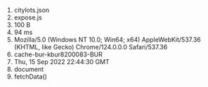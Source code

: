 1. citylots.json
2. expose.js
3. 100 B
4. 94 ms
5. Mozilla/5.0 (Windows NT 10.0; Win64; x64) AppleWebKit/537.36 (KHTML, like Gecko) Chrome/124.0.0.0 Safari/537.36
6. cache-bur-kbur8200083-BUR
7. Thu, 15 Sep 2022 22:44:30 GMT
8. document
9. fetchData()